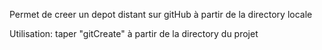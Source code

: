 Permet de creer un depot distant sur gitHub à partir de la directory locale

Utilisation: taper "gitCreate" à partir de la directory du projet